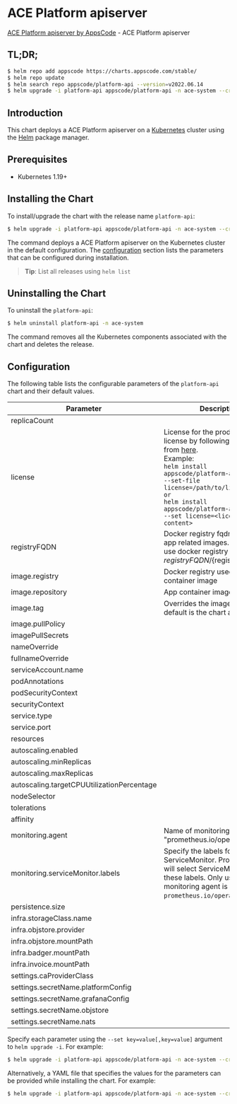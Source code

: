 # ACE Platform apiserver

[ACE Platform apiserver by AppsCode](https://github.com/bytebuilders) - ACE Platform apiserver

## TL;DR;

```bash
$ helm repo add appscode https://charts.appscode.com/stable/
$ helm repo update
$ helm search repo appscode/platform-api --version=v2022.06.14
$ helm upgrade -i platform-api appscode/platform-api -n ace-system --create-namespace --version=v2022.06.14
```

## Introduction

This chart deploys a ACE Platform apiserver on a [Kubernetes](http://kubernetes.io) cluster using the [Helm](https://helm.sh) package manager.

## Prerequisites

- Kubernetes 1.19+

## Installing the Chart

To install/upgrade the chart with the release name `platform-api`:

```bash
$ helm upgrade -i platform-api appscode/platform-api -n ace-system --create-namespace --version=v2022.06.14
```

The command deploys a ACE Platform apiserver on the Kubernetes cluster in the default configuration. The [configuration](#configuration) section lists the parameters that can be configured during installation.

> **Tip**: List all releases using `helm list`

## Uninstalling the Chart

To uninstall the `platform-api`:

```bash
$ helm uninstall platform-api -n ace-system
```

The command removes all the Kubernetes components associated with the chart and deletes the release.

## Configuration

The following table lists the configurable parameters of the `platform-api` chart and their default values.

|                 Parameter                  |                                                                                                                                                         Description                                                                                                                                                          |         Default         |
|--------------------------------------------|------------------------------------------------------------------------------------------------------------------------------------------------------------------------------------------------------------------------------------------------------------------------------------------------------------------------------|-------------------------|
| replicaCount                               |                                                                                                                                                                                                                                                                                                                              | <code>1</code>          |
| license                                    | License for the product. Get a license by following the steps from [here](https://license-issuer.appscode.com/). <br> Example: <br> `helm install appscode/platform-api \` <br> `--set-file license=/path/to/license/file` <br> `or` <br> `helm install appscode/platform-api \` <br> `--set license=<license file content>` | <code>""</code>         |
| registryFQDN                               | Docker registry fqdn used to pull app related images. Set this to use docker registry hosted at ${registryFQDN}/${registry}/${image}                                                                                                                                                                                         | <code>ghcr.io</code>    |
| image.registry                             | Docker registry used to pull app container image                                                                                                                                                                                                                                                                             | <code>appscode</code>   |
| image.repository                           | App container image                                                                                                                                                                                                                                                                                                          | <code>b3</code>         |
| image.tag                                  | Overrides the image tag whose default is the chart appVersion.                                                                                                                                                                                                                                                               | <code>""</code>         |
| image.pullPolicy                           |                                                                                                                                                                                                                                                                                                                              | <code>Always</code>     |
| imagePullSecrets                           |                                                                                                                                                                                                                                                                                                                              | <code>[]</code>         |
| nameOverride                               |                                                                                                                                                                                                                                                                                                                              | <code>""</code>         |
| fullnameOverride                           |                                                                                                                                                                                                                                                                                                                              | <code>""</code>         |
| serviceAccount.name                        |                                                                                                                                                                                                                                                                                                                              | <code>""</code>         |
| podAnnotations                             |                                                                                                                                                                                                                                                                                                                              | <code>{}</code>         |
| podSecurityContext                         |                                                                                                                                                                                                                                                                                                                              | <code>{}</code>         |
| securityContext                            |                                                                                                                                                                                                                                                                                                                              | <code>{}</code>         |
| service.type                               |                                                                                                                                                                                                                                                                                                                              | <code>ClusterIP</code>  |
| service.port                               |                                                                                                                                                                                                                                                                                                                              | <code>80</code>         |
| resources                                  |                                                                                                                                                                                                                                                                                                                              | <code>{}</code>         |
| autoscaling.enabled                        |                                                                                                                                                                                                                                                                                                                              | <code>false</code>      |
| autoscaling.minReplicas                    |                                                                                                                                                                                                                                                                                                                              | <code>1</code>          |
| autoscaling.maxReplicas                    |                                                                                                                                                                                                                                                                                                                              | <code>100</code>        |
| autoscaling.targetCPUUtilizationPercentage |                                                                                                                                                                                                                                                                                                                              | <code>80</code>         |
| nodeSelector                               |                                                                                                                                                                                                                                                                                                                              | <code>{}</code>         |
| tolerations                                |                                                                                                                                                                                                                                                                                                                              | <code>[]</code>         |
| affinity                                   |                                                                                                                                                                                                                                                                                                                              | <code>{}</code>         |
| monitoring.agent                           | Name of monitoring agent (eg "prometheus.io/operator")                                                                                                                                                                                                                                                                       | <code>""</code>         |
| monitoring.serviceMonitor.labels           | Specify the labels for ServiceMonitor. Prometheus crd will select ServiceMonitor using these labels. Only usable when monitoring agent is `prometheus.io/operator`.                                                                                                                                                          | <code>{}</code>         |
| persistence.size                           |                                                                                                                                                                                                                                                                                                                              | <code>10Gi</code>       |
| infra.storageClass.name                    |                                                                                                                                                                                                                                                                                                                              | <code>"standard"</code> |
| infra.objstore.provider                    |                                                                                                                                                                                                                                                                                                                              | <code>""</code>         |
| infra.objstore.mountPath                   |                                                                                                                                                                                                                                                                                                                              | <code>""</code>         |
| infra.badger.mountPath                     |                                                                                                                                                                                                                                                                                                                              | <code>/badger</code>    |
| infra.invoice.mountPath                    |                                                                                                                                                                                                                                                                                                                              | <code>/billing</code>   |
| settings.caProviderClass                   |                                                                                                                                                                                                                                                                                                                              | <code>""</code>         |
| settings.secretName.platformConfig         |                                                                                                                                                                                                                                                                                                                              | <code>""</code>         |
| settings.secretName.grafanaConfig          |                                                                                                                                                                                                                                                                                                                              | <code>""</code>         |
| settings.secretName.objstore               |                                                                                                                                                                                                                                                                                                                              | <code>""</code>         |
| settings.secretName.nats                   |                                                                                                                                                                                                                                                                                                                              | <code>""</code>         |


Specify each parameter using the `--set key=value[,key=value]` argument to `helm upgrade -i`. For example:

```bash
$ helm upgrade -i platform-api appscode/platform-api -n ace-system --create-namespace --version=v2022.06.14 --set replicaCount=1
```

Alternatively, a YAML file that specifies the values for the parameters can be provided while
installing the chart. For example:

```bash
$ helm upgrade -i platform-api appscode/platform-api -n ace-system --create-namespace --version=v2022.06.14 --values values.yaml
```
